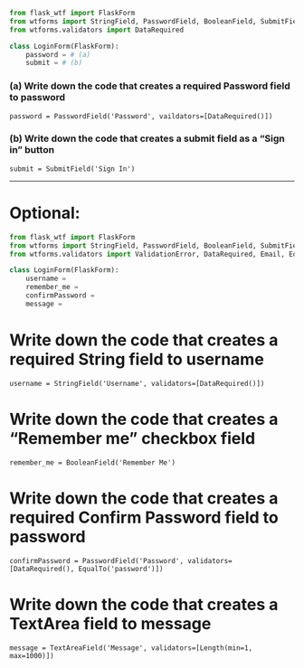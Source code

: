 ```python
from flask_wtf import FlaskForm 
from wtforms import StringField, PasswordField, BooleanField, SubmitField 
from wtforms.validators import DataRequired 

class LoginForm(FlaskForm): 
    password = # (a)
    submit = # (b)
```


### (a) Write down the code that creates a required Password field to password
`
password = PasswordField('Password', vaildators=[DataRequired()])
`

### (b) Write down the code that creates a submit field as a “Sign in” button
`
submit = SubmitField('Sign In')
`

---

# Optional:
```python
from flask_wtf import FlaskForm 
from wtforms import StringField, PasswordField, BooleanField, SubmitField, TextAreaField
from wtforms.validators import ValidationError, DataRequired, Email, EqualTo, Length

class LoginForm(FlaskForm): 
    username = 
    remember_me = 
    confirmPassword = 
    message = 
```

# Write down the code that creates a required String field to username
`
username = StringField('Username', validators=[DataRequired()])
`

# Write down the code that creates a “Remember me” checkbox field
`
remember_me = BooleanField('Remember Me')
`

# Write down the code that creates a required Confirm Password field to password
`
confirmPassword = PasswordField('Password', validators=[DataRequired(), EqualTo('password')])
`

# Write down the code that creates a TextArea field to message
`
message = TextAreaField('Message', validators=[Length(min=1, max=1000)])
`